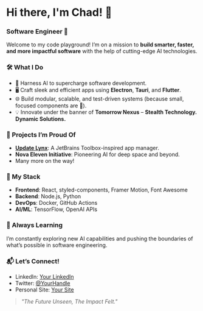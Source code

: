 # Hi there, I'm Chad! 👋  
### Software Engineer 🚀  

Welcome to my code playground! I’m on a mission to **build smarter, faster, and more impactful software** with the help of cutting-edge AI technologies.  

### 🛠️ What I Do  
- 🧠 Harness AI to supercharge software development.  
- 🖥️ Craft sleek and efficient apps using **Electron**, **Tauri**, and **Flutter**.  
- 🌐 Build modular, scalable, and test-driven systems (because small, focused components are 👑).  
- 💡 Innovate under the banner of **Tomorrow Nexus** – **Stealth Technology. Dynamic Solutions.**  

### 🚀 Projects I’m Proud Of  
- **[Update Lynx](#)**: A JetBrains Toolbox-inspired app manager.  
- **Nova Eleven Initiative**: Pioneering AI for deep space and beyond.  
- Many more on the way!  

### 🎨 My Stack  
- **Frontend**: React, styled-components, Framer Motion, Font Awesome  
- **Backend**: Node.js, Python  
- **DevOps**: Docker, GitHub Actions  
- **AI/ML**: TensorFlow, OpenAI APIs  

### 🌱 Always Learning  
I’m constantly exploring new AI capabilities and pushing the boundaries of what’s possible in software engineering.  

### 📬 Let’s Connect!  
- LinkedIn: [Your LinkedIn](#)  
- Twitter: [@YourHandle](#)  
- Personal Site: [Your Site](#)  

> *"The Future Unseen, The Impact Felt."*  
